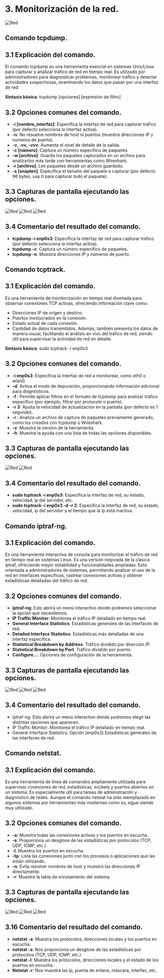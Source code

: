 # 3. Monitorización de la red.
![Red](imagenes/monitoreo.png)
## Comando tcpdump.
## 3.1	Explicación del comando.
El comando tcpdump es una herramienta esencial en sistemas Unix/Linux para capturar y analizar tráfico de red en tiempo real. Es utilizado por administradores para diagnosticar problemas, monitorear tráfico y detectar actividades sospechosas, examinando los datos que pasan por una interfaz de red.

**Sintaxis básica**:
tcpdump [opciones] [expresión de filtro]
## 3.2	Opciones comunes del comando.
-	**-i [nombre_interfaz]**: Especifica la interfaz de red para capturar tráfico (por defecto selecciona la interfaz activa). 
-	**-n**: No resuelve nombres de host ni puertos (muestra direcciones IP y números de puerto).
-	**-v, -vv, -vvv**: Aumenta el nivel de detalle de la salida.
-	**-c [número]**: Captura un número específico de paquetes.
-	**-w [archivo]**: Guarda los paquetes capturados en un archivo para analizarlos más tarde con herramientas como Wireshark.
-	**-r [archivo]**: Lee paquetes desde un archivo guardado.
-	**-s [snaplen]**: Especifica el tamaño del paquete a capturar (por defecto 96 bytes, usa 0 para capturar todo el paquete).
## 3.3	Capturas de pantalla ejecutando las opciones.
![Red](imagenes/1_tcpdump.PNG)
![Red](imagenes/2_tcpdump.PNG)
![Red](imagenes/3_tcpdump.PNG)

## 3.4	Comentario del resultado del comando.
-	**tcpdump -i enp0s3**: Especifica la interfaz de red para capturar tráfico (por defecto selecciona la interfaz activa).
-	**tcpdump -c**: Captura un número específico de paquetes.
-	**tcpdump -n**: Muestra direcciones IP y números de puerto.
  
## Comando tcptrack.
## 3.1	Explicación del comando.
Es una herramienta de monitorización en tiempo real diseñada para observar conexiones TCP activas, ofreciendo información clave como:
-	Direcciones IP de origen y destino.
-	Puertos involucrados en la conexión.
-	Estado actual de cada conexión.
-	Cantidad de datos transmitidos.
Además, también presenta los datos de manera visual, facilitando el análisis en vivo del tráfico de red, siendo útil para supervisar la actividad de red en detalle.

**Sintaxis básica**: sudo tcptrack -i enp0s3
## 3.2	Opciones comunes del comando.
-	**-i enp0s3**: Especifica la interfaz de red a monitorear, como eth0 o wlan0.
-	**-d**: Activa el modo de depuración, proporcionando información adicional para diagnósticos.
-	**-f <filtro>**: Permite aplicar filtros en el formato de tcpdump para analizar tráfico específico (por ejemplo, filtrar por protocolo 
  o puerto).
-	**-r 3**: Ajusta la velocidad de actualización en la pantalla (por defecto es 1 segundo).
-	**-r <archivo>**: Analiza un archivo de captura de paquetes previamente generado, como los creados con tcpdump o Wireshark.
-	**-v**: Muestra la versión de la herramienta.
-	**-h**: Muestra la ayuda con una lista de todas las opciones disponibles.
## 3.3	Capturas de pantalla ejecutando las opciones.
![Red](imagenes/1_tcptrack.PNG)
![Red](imagenes/2_tcptrack.PNG)

## 3.4	Comentario del resultado del comando.
-	**sudo tcptrack -i enp0s3**: Especifica la interfaz de red, su estado, velocidad, ip del servidor, etc.
-	**sudo tcptrack -i enp0s3 -d –r 2**: Especifica la interfaz de red, su estado, velocidad, ip del servidor y el tiempo que la ip está 
  inactiva.
 	
## Comando iptraf-ng.
## 3.1	Explicación del comando.
Es una herramienta interactiva de consola para monitorizar el tráfico de red en tiempo real en sistemas Linux. Es una versión mejorada de la clásica iptraf, ofreciendo mayor estabilidad y funcionalidades ampliadas. Está orientada a administradores de sistemas, permitiendo analizar el uso de la red en interfaces específicas, rastrear conexiones activas y obtener estadísticas detalladas del tráfico de red.
## 3.2	 Opciones comunes del comando.
-	__iptraf-ng__: Esto abrirá un menú interactivo donde podremos seleccionar la opción que necesitemos.
-	__IP Traffic Monitor__: Monitorea el tráfico IP detallado en tiempo real.
-	__General Interface Statistics__: Estadísticas generales de las interfaces de red.
-	__Detailed Interface Statistics__: Estadísticas más detalladas de una interfaz específica.
-	__Statistical Breakdown by Address__: Tráfico dividido por dirección IP.
-	__Statistical Breakdown by Port__: Tráfico dividido por puerto.
-	__Configure...__: Opciones de configuración de la herramienta.
## 3.3	 Capturas de pantalla ejecutando las opciones.
![Red](imagenes/1_iptraf-ng.PNG)
![Red](imagenes/2_iptraf-ng.PNG)
![Red](imagenes/3_iptraf-ng.PNG)

## 3.4	 Comentario del resultado del comando.
-	iptraf-ng: Esto abrirá un menú interactivo donde podremos elegir las distintas opciones que aparecen.
-	IP Traffic Monitor: Monitorea el tráfico IP detallado en tiempo real.
-	General Interface Statistics: Opción (enp0s3) Estadísticas generales de las interfaces de red.
  
## Comando netstat.
## 3.1   Explicación del comando.
Es una herramienta de línea de comandos ampliamente utilizada para supervisar conexiones de red, estadísticas, sockets y puertos abiertos en un sistema. Es especialmente útil para tareas de administración y diagnóstico de redes. Aunque el comando netstat ha sido reemplazado en algunos sistemas por herramientas más modernas como ss, sigue siendo muy utilizado.
## 3.2	 Opciones comunes del comando.
-	**-a**: Muestra todas las conexiones activas y los puertos en escucha.
-	**-s**: Proporciona un desglose de las estadísticas por protocolos (TCP, UDP, ICMP, etc.).
-	**-l**: Muestra los puertos en escucha.
-	**-tp**: Lista las conexiones junto con los procesos o aplicaciones que las están utilizando.
-	**-n**: Evita resolver nombres de host y muestra las direcciones IP directamente.
-	**-r**: Muestra la tabla de enrutamiento del sistema.
## 3.3	 Capturas de pantalla ejecutando las opciones.
![Red](imagenes/1_netstat.PNG)
![Red](imagenes/2_netstat.PNG)
![Red](imagenes/3_netstat.PNG)

## 3.16	 Comentario del resultado del comando.
-	**netstat -a**: Muestra los protocolos, direcciones locales y los puertos en escucha.
-	**netstat -s**: Nos proporciona un desglose de las estadísticas por protocolos (TCP, UDP, ICMP, etc.)
-	**netstat -l**: Muestra los protocolos, direcciones locales y el estado de los puertos en escucha.
-	**Netstat -r**: Nos muestra las ip, puerta de enlace, máscara, interfaz, etc.
